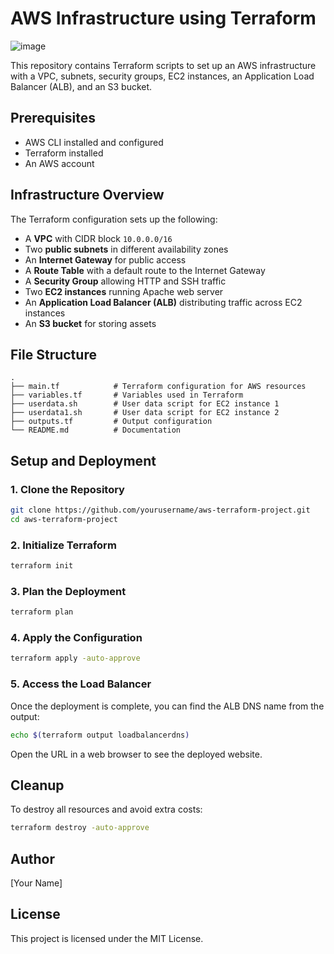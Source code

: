 # AWS Infrastructure using Terraform

![image](https://github.com/user-attachments/assets/aeb76b14-88ef-49fd-b522-8102c4f5f8bf)


This repository contains Terraform scripts to set up an AWS infrastructure with a VPC, subnets, security groups, EC2 instances, an Application Load Balancer (ALB), and an S3 bucket.

## Prerequisites

- AWS CLI installed and configured
- Terraform installed
- An AWS account

## Infrastructure Overview

The Terraform configuration sets up the following:

- A **VPC** with CIDR block `10.0.0.0/16`
- Two **public subnets** in different availability zones
- An **Internet Gateway** for public access
- A **Route Table** with a default route to the Internet Gateway
- A **Security Group** allowing HTTP and SSH traffic
- Two **EC2 instances** running Apache web server
- An **Application Load Balancer (ALB)** distributing traffic across EC2 instances
- An **S3 bucket** for storing assets

## File Structure

```
.
├── main.tf            # Terraform configuration for AWS resources
├── variables.tf       # Variables used in Terraform
├── userdata.sh        # User data script for EC2 instance 1
├── userdata1.sh       # User data script for EC2 instance 2
├── outputs.tf         # Output configuration
└── README.md          # Documentation
```

## Setup and Deployment

### 1. Clone the Repository
```bash
git clone https://github.com/yourusername/aws-terraform-project.git
cd aws-terraform-project
```

### 2. Initialize Terraform
```bash
terraform init
```

### 3. Plan the Deployment
```bash
terraform plan
```

### 4. Apply the Configuration
```bash
terraform apply -auto-approve
```

### 5. Access the Load Balancer
Once the deployment is complete, you can find the ALB DNS name from the output:
```bash
echo $(terraform output loadbalancerdns)
```
Open the URL in a web browser to see the deployed website.

## Cleanup
To destroy all resources and avoid extra costs:
```bash
terraform destroy -auto-approve
```

## Author
[Your Name]

## License
This project is licensed under the MIT License.


